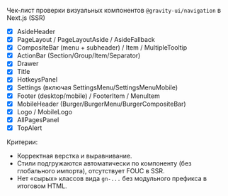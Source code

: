 Чек-лист проверки визуальных компонентов `@gravity-ui/navigation` в Next.js (SSR)

- [x] AsideHeader
- [x] PageLayout / PageLayoutAside / AsideFallback
- [x] CompositeBar (menu + subheader) / Item / MultipleTooltip
- [x] ActionBar (Section/Group/Item/Separator)
- [x] Drawer
- [x] Title
- [x] HotkeysPanel
- [x] Settings (включая SettingsMenu/SettingsMenuMobile)
- [x] Footer (desktop/mobile) / FooterItem / MenuItem
- [x] MobileHeader (Burger/BurgerMenu/BurgerCompositeBar)
- [x] Logo / MobileLogo
- [x] AllPagesPanel
- [x] TopAlert

Критерии:

- Корректная верстка и выравнивание.
- Стили подгружаются автоматически по компоненту (без глобального импорта), отсутствует FOUC в SSR.
- Нет «сырых» классов вида `gn-...` без модульного префикса в итоговом HTML.
